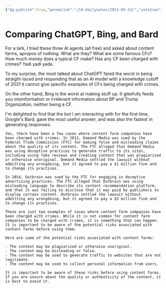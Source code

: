 ```yaml
---
{"dg-publish":true,"permalink":"/10-dailynotes/2023-05-23/","noteIcon":"2","created":"","updated":""}
---
```


# Comparing ChatGPT, Bing, and Bard

For a lark, I tried these three AI agents (all free) and asked about content farms, apropos of nothing. What are they? What are some famous CFs? How much money does a typical CF make? Has any CF been charged with crimes? Yadi yadi yada.

To my surprise, the most talked about ChatGPT fared the worst in being straight-laced and responding that as an AI model with a knowledge cutoff of 2021 it cannot give specific examples of CFs being charged with crimes.

On the other hand, Bing is the worst at making stuff up. It gleefully feeds you misinformation or irrelevant information about BP and Trump Organization, neither being a CF.

I'm delighted to find that the bot I am interacting with for the first time, Google's Bard, gave the most useful answer, and was also the fastest in generating responses.

```
Yes, there have been a few cases where content farm companies have been charged with crimes. In 2012, Demand Media was sued by the Federal Trade Commission (FTC) for making false and misleading claims about the quality of its content. The FTC alleged that Demand Media was using deceptive practices to generate traffic to its sites, including using fake reviews and creating content that was plagiarized or otherwise unoriginal. Demand Media settled the lawsuit without admitting any wrongdoing, but it agreed to pay a $1 million fine and to change its practices.

In 2014, Outbrain was sued by the FTC for engaging in deceptive advertising practices. The FTC alleged that Outbrain was using misleading language to describe its content recommendation platform, and that it was failing to disclose that it was paid by publishers to display certain content. Outbrain settled the lawsuit without admitting any wrongdoing, but it agreed to pay a $3 million fine and to change its practices.

These are just two examples of cases where content farm companies have been charged with crimes. While it is not common for content farm companies to be charged with crimes, it is something that can happen. It is important to be aware of the potential risks associated with content farms before using them.

Here are some of the potential risks associated with content farms:

- The content may be plagiarized or otherwise unoriginal.
- The content may be misleading or false.
- The content may be used to generate traffic to websites that are not legitimate.
- The content may be used to collect personal information from users.

It is important to be aware of these risks before using content farms. If you are unsure about the quality or authenticity of the content, it is best to avoid it.
```